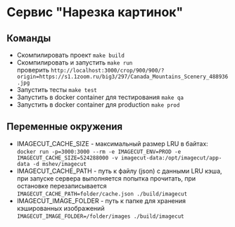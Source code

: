# Сервис "Нарезка картинок"

## Команды
* Скомпилировать проект ```make build```
* Скомпилировать и запустить ```make run```  
проверить ```http://localhost:3000/crop/900/900/?origin=https://s1.1zoom.ru/big3/297/Canada_Mountains_Scenery_488936.jpg```
* Запустить тесты ```make test```
* Запустить в docker container для тестирования ```make qa```
* Запустить в docker container для production  ```make prod```

## Переменные окружения
* IMAGECUT_CACHE_SIZE - максимальный размер LRU в байтах:  
```docker run -p=3000:3000 --rm -e IMAGECUT_ENV=PROD -e IMAGECUT_CACHE_SIZE=524288000 -v imagecut-data:/opt/imagecut/app-data -d mshev/imagecut```
* IMAGECUT_CACHE_PATH - путь к файлу (json) с данными LRU кэша, при запуске сервера выполняется попытка прочитать, при остановке перезаписывается  
```IMAGECUT_CACHE_PATH=folder/cache.json ./build/imagecut```
* IMAGECUT_IMAGE_FOLDER - путь к папке для хранения кэшированных изображений  
```IMAGECUT_IMAGE_FOLDER=/folder/images ./build/imagecut```